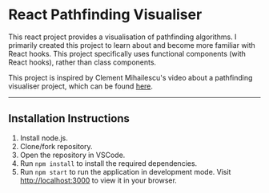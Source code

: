 # React Pathfinding Visualiser

This react project provides a visualisation of pathfinding algorithms. I primarily created this project to learn about and become more familiar with React hooks. This project specifically uses functional components (with React hooks), rather than class components.

This project is inspired by Clement Mihailescu's video about a pathfinding visualiser project, which can be found [here](https://youtu.be/n4t_-NjY_Sg).

___

## Installation Instructions

1. Install node.js.
2. Clone/fork repository.
3. Open the repository in VSCode.
4. Run ```npm install``` to install the required dependencies.
5. Run ```npm start``` to run the application in development mode. Visit [http://localhost:3000](http://localhost:3000) to view it in your browser.
